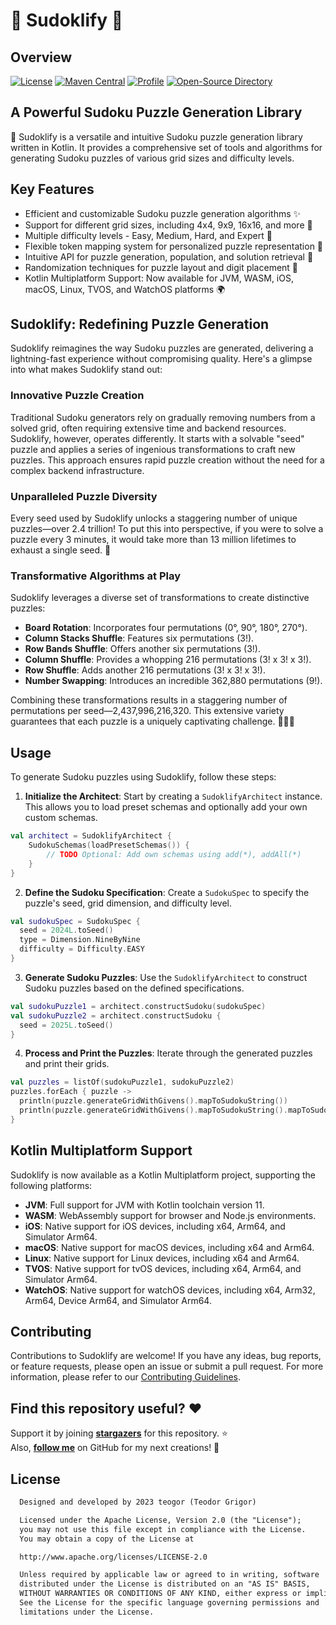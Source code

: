 # 🧩 Sudoklify 🧩

## Overview

[![License](https://img.shields.io/badge/License-Apache%202.0-blue.svg)](https://opensource.org/licenses/Apache-2.0)
[![Maven Central](https://img.shields.io/maven-central/v/dev.teogor.sudoklify/sudoklify-core.svg?label=Maven%20Central)](https://central.sonatype.com/search?q=g%3Adev.teogor.sudoklify+a%3Asudoklify-core&smo=true)
[![Profile](https://source.teogor.dev/badges/teogor-github.svg)](https://github.com/teogor)
[![Open-Source Directory](https://source.teogor.dev/badges/teogor-dev.svg)](https://source.teogor.dev)

## A Powerful Sudoku Puzzle Generation Library

🧩 Sudoklify is a versatile and intuitive Sudoku puzzle generation library written in Kotlin. It
provides a comprehensive set of tools and algorithms for generating Sudoku puzzles of various grid
sizes and difficulty levels.

## Key Features

- Efficient and customizable Sudoku puzzle generation algorithms ✨
- Support for different grid sizes, including 4x4, 9x9, 16x16, and more 📐
- Multiple difficulty levels - Easy, Medium, Hard, and Expert 🌟
- Flexible token mapping system for personalized puzzle representation 🎨
- Intuitive API for puzzle generation, population, and solution retrieval 🧩
- Randomization techniques for puzzle layout and digit placement 🔀
- Kotlin Multiplatform Support: Now available for JVM, WASM, iOS, macOS, Linux, TVOS, and WatchOS
  platforms 🌍

## Sudoklify: Redefining Puzzle Generation

Sudoklify reimagines the way Sudoku puzzles are generated, delivering a lightning-fast experience
without compromising quality. Here's a glimpse into what makes Sudoklify stand out:

### Innovative Puzzle Creation

Traditional Sudoku generators rely on gradually removing numbers from a solved grid, often requiring
extensive time and backend resources. Sudoklify, however, operates differently. It starts with a
solvable "seed" puzzle and applies a series of ingenious transformations to craft new puzzles. This
approach ensures rapid puzzle creation without the need for a complex backend infrastructure.

### Unparalleled Puzzle Diversity

Every seed used by Sudoklify unlocks a staggering number of unique puzzles—over 2.4 trillion! To put
this into perspective, if you were to solve a puzzle every 3 minutes, it would take more than 13
million lifetimes to exhaust a single seed. 🎉

### Transformative Algorithms at Play

Sudoklify leverages a diverse set of transformations to create distinctive puzzles:

- **Board Rotation**: Incorporates four permutations (0°, 90°, 180°, 270°).
- **Column Stacks Shuffle**: Features six permutations (3!).
- **Row Bands Shuffle**: Offers another six permutations (3!).
- **Column Shuffle**: Provides a whopping 216 permutations (3! x 3! x 3!).
- **Row Shuffle**: Adds another 216 permutations (3! x 3! x 3!).
- **Number Swapping**: Introduces an incredible 362,880 permutations (9!).

Combining these transformations results in a staggering number of permutations per
seed—2,437,996,216,320. This extensive variety guarantees that each puzzle is a uniquely captivating
challenge. 🧠🧩🚀

## Usage

To generate Sudoku puzzles using Sudoklify, follow these steps:

1. **Initialize the Architect**: Start by creating a `SudoklifyArchitect` instance. This allows you
   to load preset schemas and optionally add your own custom schemas.

```kotlin
val architect = SudoklifyArchitect {
    SudokuSchemas(loadPresetSchemas()) {
        // TODO Optional: Add own schemas using add(*), addAll(*)
    }
}
```

2. **Define the Sudoku Specification**: Create a `SudokuSpec` to specify the puzzle's seed, grid
   dimension, and difficulty level.

```kotlin
val sudokuSpec = SudokuSpec {
  seed = 2024L.toSeed()
  type = Dimension.NineByNine
  difficulty = Difficulty.EASY
}
```

3. **Generate Sudoku Puzzles**: Use the `SudoklifyArchitect` to construct Sudoku puzzles based on
   the defined specifications.

```kotlin
val sudokuPuzzle1 = architect.constructSudoku(sudokuSpec)
val sudokuPuzzle2 = architect.constructSudoku {
  seed = 2025L.toSeed()
}
```

4. **Process and Print the Puzzles**: Iterate through the generated puzzles and print their grids.

```kotlin
val puzzles = listOf(sudokuPuzzle1, sudokuPuzzle2)
puzzles.forEach { puzzle ->
  println(puzzle.generateGridWithGivens().mapToSudokuString())
  println(puzzle.generateGridWithGivens().mapToSudokuString().mapToSudokuBoard(puzzle.type))
}
```

## Kotlin Multiplatform Support

Sudoklify is now available as a Kotlin Multiplatform project, supporting the following platforms:

- **JVM**: Full support for JVM with Kotlin toolchain version 11.
- **WASM**: WebAssembly support for browser and Node.js environments.
- **iOS**: Native support for iOS devices, including x64, Arm64, and Simulator Arm64.
- **macOS**: Native support for macOS devices, including x64 and Arm64.
- **Linux**: Native support for Linux devices, including x64 and Arm64.
- **TVOS**: Native support for tvOS devices, including x64, Arm64, and Simulator Arm64.
- **WatchOS**: Native support for watchOS devices, including x64, Arm32, Arm64, Device Arm64, and
  Simulator Arm64.

## Contributing

Contributions to Sudoklify are welcome! If you have any ideas, bug reports, or feature requests,
please open an issue or submit a pull request. For more information, please refer to
our [Contributing Guidelines](CONTRIBUTING.md).

## Find this repository useful? :heart:

Support it by joining __[stargazers](https://github.com/teogor/sudoklify/stargazers)__ for this
repository. :star: <br>
Also, __[follow me](https://github.com/teogor)__ on GitHub for my next creations! 🤩

## License

```xml
  Designed and developed by 2023 teogor (Teodor Grigor)

  Licensed under the Apache License, Version 2.0 (the "License");
  you may not use this file except in compliance with the License.
  You may obtain a copy of the License at

  http://www.apache.org/licenses/LICENSE-2.0

  Unless required by applicable law or agreed to in writing, software
  distributed under the License is distributed on an "AS IS" BASIS,
  WITHOUT WARRANTIES OR CONDITIONS OF ANY KIND, either express or implied.
  See the License for the specific language governing permissions and
  limitations under the License.
```
